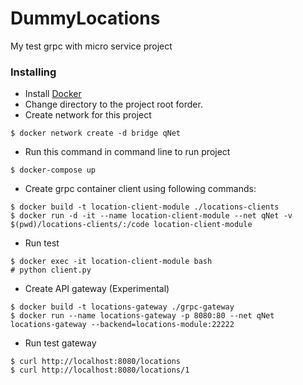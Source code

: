 # DummyLocations

My test grpc with micro service project

### Installing
* Install [Docker](https://docs.docker.com)
* Change directory to the project root forder.
* Create network for this project 
```
$ docker network create -d bridge qNet
```
*  Run this command in command line to run project
```
$ docker-compose up
```
* Create grpc container client using following commands:
```
$ docker build -t location-client-module ./locations-clients
$ docker run -d -it --name location-client-module --net qNet -v $(pwd)/locations-clients/:/code location-client-module
```
* Run test
```
$ docker exec -it location-client-module bash
# python client.py
```
* Create API gateway (Experimental)
```
$ docker build -t locations-gateway ./grpc-gateway
$ docker run --name locations-gateway -p 8080:80 --net qNet  locations-gateway --backend=locations-module:22222
```
* Run test gateway
```
$ curl http://localhost:8080/locations
$ curl http://localhost:8080/locations/1
```

